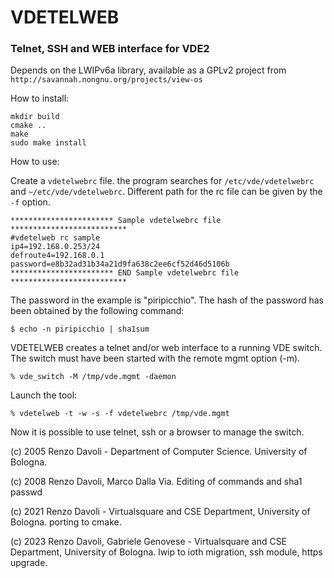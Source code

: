 # VDETELWEB

### Telnet, SSH and WEB interface for VDE2

Depends on the LWIPv6a library, available as a GPLv2 project from 
`http://savannah.nongnu.org/projects/view-os`

How to install:
```
mkdir build
cmake ..
make
sudo make install
```

How to use:

Create a `vdetelwebrc` file.
the program searches for `/etc/vde/vdetelwebrc` and `~/etc/vde/vdetelwebrc`.
Different path for the rc file can be given by the `-f` option.

```
*********************** Sample vdetelwebrc file **************************
#vdetelweb rc sample
ip4=192.168.0.253/24
defroute4=192.168.0.1
password=e8b32ad31b34a21d9fa638c2ee6cf52d46d5106b
*********************** END Sample vdetelwebrc file **************************
```

The password in the example is "piripicchio".
The hash of the password has been obtained by the following command:
```
$ echo -n piripicchio | sha1sum
```
VDETELWEB creates a telnet and/or web interface to a running VDE switch.
The switch must have been started with the remote mgmt option (-m).
```
% vde_switch -M /tmp/vde.mgmt -daemon
```
Launch the tool:
```
% vdetelweb -t -w -s -f vdetelwebrc /tmp/vde.mgmt
```
Now it is possible to use telnet, ssh or a browser to manage the switch.

(c) 2005 Renzo Davoli - Department of Computer Science. University of Bologna.

(c) 2008 Renzo Davoli, Marco Dalla Via. Editing of commands and sha1 passwd

(c) 2021 Renzo Davoli - Virtualsquare and CSE Department, University of Bologna.
porting to cmake.

(c) 2023 Renzo Davoli, Gabriele Genovese - Virtualsquare and CSE Department, University of Bologna.
lwip to ioth migration, ssh module, https upgrade.
